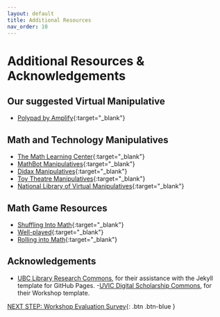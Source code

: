 ```yaml
---
layout: default
title: Additional Resources
nav_order: 10
---
```

# Additional Resources & Acknowledgements

## Our suggested Virtual Manipulative
- [Polypad by Amplify](https://polypad.amplify.com/p){:target="_blank"} 

## Math and Technology Manipulatives
- [The Math Learning Center](https://www.mathlearningcenter.org/apps){:target="_blank"}
- [MathBot Manipulatives](https://mathsbot.com/manipulativeMenu){:target="_blank"}
- [Didax Manipulatives](https://www.didax.com/math/virtual-manipulatives.html){:target="_blank"}
- [Toy Theatre Manipulatives](https://toytheater.com/category/teacher-tools/virtual-manipulatives/){:target="_blank"}
- [National Library of Virtual Manipulatives](http://nlvm.usu.edu/){:target="_blank"}

## Math Game Resources
- [Shuffling Into Math](https://www.amazon.ca/Shuffling-Into-Games-Kindergarten-Grade/dp/0968161324/ref=sr_1_1?crid=1PE8UDOG1H8XY&dib=eyJ2IjoiMSJ9.KEDeWxRdWk5rB-KL5cUlpLQSGrQad99h1wmlBDt8uMXGjHj071QN20LucGBJIEps.MZN0IbbezcHGrCW197uH8VU1ZA1u08y0uQoIEjxVbik&dib_tag=se&keywords=shuffling+into+math&qid=1710365583&sprefix=shuffling+into+math%2Caps%2C187&sr=8-1){:target="_blank"}
- [Well-played](https://www.learningtreecanada.com/pembroke-publishing-well-played-building-m-9988469.html){:target="_blank"}
- [Rolling into Math](https://creativemathematics.com/jane-felling/){:target="_blank"}
## Acknowledgements

- [UBC Library Research Commons](https://github.com/ubc-library-rc/), for their assistance with the Jekyll template for GitHub Pages.
-[UVIC Digital Scholarship Commons](https://onlineacademiccommunity.uvic.ca/dsc/workshops/), for their Workshop template. 

[NEXT STEP: Workshop Evaluation Survey](workshop-survey.html){: .btn .btn-blue }
